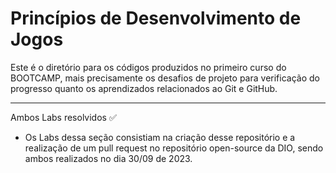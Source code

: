 # Princípios de Desenvolvimento de Jogos

Este é o diretório para os códigos produzidos no primeiro curso do BOOTCAMP, mais precisamente os desafios de projeto para verificação do progresso quanto os aprendizados relacionados ao Git e GitHub.

---
Ambos Labs resolvidos ✅

- Os Labs dessa seção consistiam na criação desse repositório e a realização de um pull request no repositório open-source da DIO, sendo ambos realizados no dia 30/09 de 2023. 

